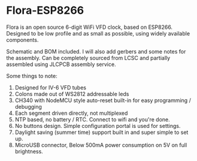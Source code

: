 # Flora-ESP8266
Flora is an open source 6-digit WiFi VFD clock, based on ESP8266. Designed to be low profile and as small as possible, using widely available components. 

Schematic and BOM included. I will also add gerbers and some notes for the assembly. Can be completely sourced from LCSC and partially assembled using JLCPCB assembly service.

Some things to note:
1) Designed for IV-6 VFD tubes
2) Colons made out of WS2812 addressable leds
3) CH340 with NodeMCU style auto-reset built-in for easy programming / debugging
4) Each segment driven directly, not multiplexed
5) NTP based, no battery / RTC. Connect to wifi and you're done.
6) No buttons design. Simple configuration portal is used for settings.
7) Daylight saving (summer time) support built in and super simple to set up.
8) MicroUSB connector, Below 500mA power consumption on 5V on full brightness.
